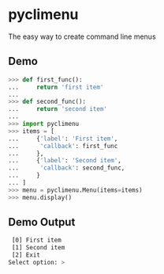 # pyclimenu
The easy way to create command line menus


## Demo
```python
>>> def first_func():
...     return 'first item'
... 
>>> def second_func():
...     return 'second item'
...
>>> import pyclimenu
>>> items = [
...     {'label': 'First item',
...      'callback': first_func
...     },
...     {'label': 'Second item',
...      'callback': second_func,
...     }
... ]
>>> menu = pyclimenu.Menu(items=items)
>>> menu.display()
```
## Demo Output
```bash
 [0] First item
 [1] Second item
 [2] Exit
Select option: > 
```
